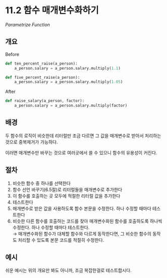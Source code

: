 # 11.2 함수 매개변수화하기

_Parametrize Function_

## 개요

Before

```python
def ten_percent_raise(a_person):
    a_person.salary = a_person.salary.multiply(1.1)

def five_percent_raise(a_person):
    a_person.salary = a_person.salary.multiply(1.05)
```

After

```python
def raise_salary(a_person, factor):
    a_person.salary = a_person.salary.multiply(factor)
```

## 배경

두 함수의 로직이 비슷한데 리터럴만 조금 다르면 그 값을 매개변수로 받아서 처리하는 것으로 중복제거가 가능하다.

이러면 매개변수만 바꾸는 것으로 여러곳에서 쓸 수 있으니 함수의 유용성이 커진다.

## 절차

1. 비슷한 함수 중 하나를 선택한다
2. 함수 선언 바꾸기(6.5절)로 리터럴들을 매개변수로 추가한다
3. 이 함수를 호출하는 곳 모두에 적절한 리터럴 값을 추가한다
4. 테스트한다
5. 매개변수로 받은 값을 사용하도록 함수 본문을 수정한다. 하나 수정할 때마다 테스트한다
6. 비슷한 다른 함수를 호출하는 코드를 찾아 매개변수화된 함수를 호출하도록 하나씩 수정한다. 하나 수정할 때마다 테스트한다. <br />
→ 매개변수화된 함수가 대체할 함수와 다르게 동작한다면, 그 비슷한 함수의 동작도 처리할 수 있도록 본문 코드를 적절히 수정한다.

## 예시

쉬운 예시는 위의 개요만 봐도 아니까, 조금 복잡한걸로 테스트합시다.

